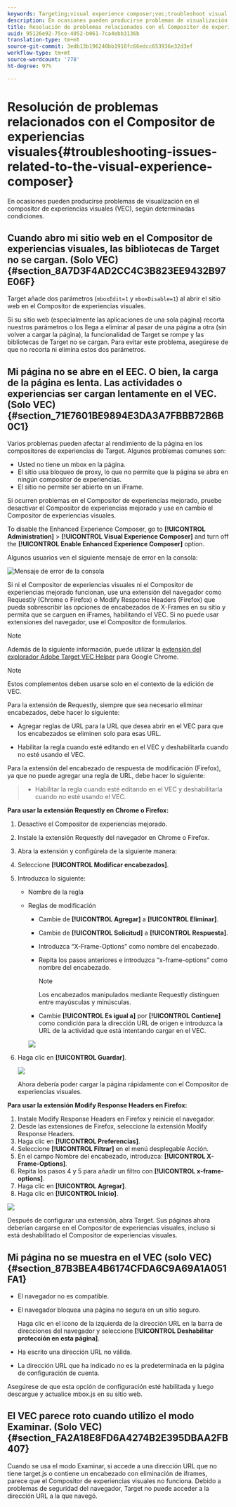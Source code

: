 ```yaml
---
keywords: Targeting;visual experience composer;vec;troubleshoot visual experience composer;troubleshooting;tls;tls 1.2
description: En ocasiones pueden producirse problemas de visualización en el compositor de experiencias visuales (VEC), según determinadas condiciones.
title: Resolución de problemas relacionados con el Compositor de experiencias visuales
uuid: 95126e92-75ce-4052-b061-7ca4ebb3136b
translation-type: tm+mt
source-git-commit: 3edb13b196240bb1918fc66edcc653936e32d3ef
workflow-type: tm+mt
source-wordcount: '778'
ht-degree: 97%

---
```



# Resolución de problemas relacionados con el Compositor de experiencias visuales{#troubleshooting-issues-related-to-the-visual-experience-composer}

En ocasiones pueden producirse problemas de visualización en el compositor de experiencias visuales (VEC), según determinadas condiciones.

## Cuando abro mi sitio web en el Compositor de experiencias visuales, las bibliotecas de Target no se cargan. (Solo VEC) {#section_8A7D3F4AD2CC4C3B823EE9432B97E06F}

Target añade dos parámetros (`mboxEdit=1` y `mboxDisable=1`) al abrir el sitio web en el Compositor de experiencias visuales.

Si su sitio web (especialmente las aplicaciones de una sola página) recorta nuestros parámetros o los llega a eliminar al pasar de una página a otra (sin volver a cargar la página), la funcionalidad de Target se rompe y las bibliotecas de Target no se cargan. 
Para evitar este problema, asegúrese de que no recorta ni elimina estos dos parámetros.

## Mi página no se abre en el EEC. O bien, la carga de la página es lenta. Las actividades o experiencias ser cargan lentamente en el VEC. (Solo VEC) {#section_71E7601BE9894E3DA3A7FBBB72B6B0C1}

Varios problemas pueden afectar al rendimiento de la página en los compositores de experiencias de Target. Algunos problemas comunes son:

* Usted no tiene un mbox en la página.
* El sitio usa bloqueo de proxy, lo que no permite que la página se abra en ningún compositor de experiencias.
* El sitio no permite ser abierto en un iFrame.

Si ocurren problemas en el Compositor de experiencias mejorado, pruebe desactivar el Compositor de experiencias mejorado y use en cambio el Compositor de experiencias visuales.

To disable the Enhanced Experience Composer, go to **[!UICONTROL Administration]** > **[!UICONTROL Visual Experience Composer]** and turn off the **[!UICONTROL Enable Enhanced Experience Composer]** option.

Algunos usuarios ven el siguiente mensaje de error en la consola:

![Mensaje de error de la consola](/help/c-experiences/c-visual-experience-composer/r-troubleshoot-composer/assets/console_error_message.jpg)

Si ni el Compositor de experiencias visuales ni el Compositor de experiencias mejorado funcionan, use una extensión del navegador como Requestly (Chrome o Firefox) o Modify Response Headers (Firefox) que pueda sobrescribir las opciones de encabezados de X-Frames en su sitio y permita que se carguen en iFrames, habilitando el VEC. Si no puede usar extensiones del navegador, use el Compositor de formularios.

>[!NOTE]
>
>Además de la siguiente información, puede utilizar la [extensión del explorador Adobe Target VEC Helper](/help/c-experiences/c-visual-experience-composer/r-troubleshoot-composer/vec-helper-browser-extension.md) para Google Chrome.


>[!Note]
>
>Estos complementos deben usarse solo en el contexto de la edición de VEC.
>
>Para la extensión de Requestly, siempre que sea necesario eliminar encabezados, debe hacer lo siguiente:
>
>* Agregar reglas de URL para la URL que desea abrir en el VEC para que los encabezados se eliminen solo para esas URL.
   >
   >
* Habilitar la regla cuando esté editando en el VEC y deshabilitarla cuando no esté usando el VEC.
>
>
Para la extensión del encabezado de respuesta de modificación (Firefox), ya que no puede agregar una regla de URL, debe hacer lo siguiente:
>
>* Habilitar la regla cuando esté editando en el VEC y deshabilitarla cuando no esté usando el VEC.


**Para usar la extensión Requestly en Chrome o Firefox:**

1. Desactive el Compositor de experiencias mejorado.
1. Instale la extensión Requestly del navegador en Chrome o Firefox.
1. Abra la extensión y configúrela de la siguiente manera:
1. Seleccione **[!UICONTROL Modificar encabezados]**.
1. Introduzca lo siguiente:

   * Nombre de la regla
   * Reglas de modificación

      * Cambie de **[!UICONTROL Agregar]** a **[!UICONTROL Eliminar]**.
      * Cambie de **[!UICONTROL Solicitud]** a **[!UICONTROL Respuesta]**.
      * Introduzca “X-Frame-Options” como nombre del encabezado.
      * Repita los pasos anteriores e introduzca “x-frame-options” como nombre del encabezado.

         >[!NOTE]
         >
         >Los encabezados manipulados mediante Requestly distinguen entre mayúsculas y minúsculas.

      * Cambie **[!UICONTROL Es igual a]** por **[!UICONTROL Contiene]** como condición para la dirección URL de origen e introduzca la URL de la actividad que está intentando cargar en el VEC.

      ![](assets/chrome_extension.png)


1. Haga clic en **[!UICONTROL Guardar]**.

   ![](assets/requestly.png)

   Ahora debería poder cargar la página rápidamente con el Compositor de experiencias visuales.

**Para usar la extensión Modify Response Headers en Firefox:**

1. Instale Modify Response Headers en Firefox y reinicie el navegador.
1. Desde las extensiones de Firefox, seleccione la extensión Modify Response Headers.
1. Haga clic en **[!UICONTROL Preferencias]**.
1. Seleccione **[!UICONTROL Filtrar]** en el menú desplegable Acción.
1. En el campo Nombre del encabezado, introduzca: **[!UICONTROL X-Frame-Options]**.
1. Repita los pasos 4 y 5 para añadir un filtro con **[!UICONTROL x-frame-options]**.
1. Haga clic en **[!UICONTROL Agregar]**.
1. Haga clic en **[!UICONTROL Inicio]**.

![](assets/firefox_extension.png)

Después de configurar una extensión, abra Target. Sus páginas ahora deberían cargarse en el Compositor de experiencias visuales, incluso si está deshabilitado el Compositor de experiencias visuales.

## Mi página no se muestra en el VEC (solo VEC)   {#section_87B3BEA4B6174CFDA6C9A69A1A051FA1}

* El navegador no es compatible.
* El navegador bloquea una página no segura en un sitio seguro.

   Haga clic en el icono de la izquierda de la dirección URL en la barra de direcciones del navegador y seleccione **[!UICONTROL Deshabilitar protección en esta página]**.
* Ha escrito una dirección URL no válida.
* La dirección URL que ha indicado no es la predeterminada en la página de configuración de cuenta.

Asegúrese de que esta opción de configuración esté habilitada y luego descargue y actualice mbox.js en su sitio web.

## El VEC parece roto cuando utilizo el modo Examinar. (Solo VEC) {#section_FA2A18E8FD6A4274B2E395DBAA2FB407}

Cuando se usa el modo Examinar, si accede a una dirección URL que no tiene target.js o contiene un encabezado con eliminación de iframes, parece que el Compositor de experiencias visuales no funciona. Debido a problemas de seguridad del navegador, Target no puede acceder a la dirección URL a la que navegó.
